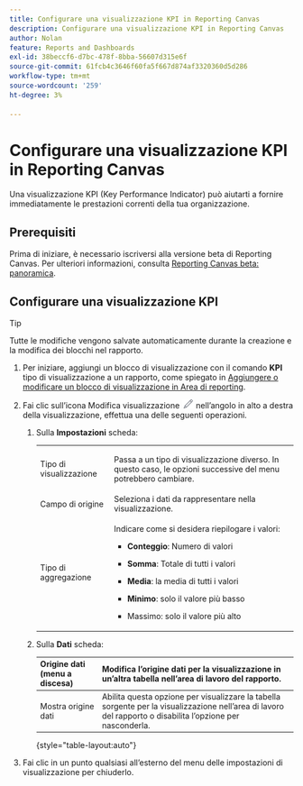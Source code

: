 ```yaml
---
title: Configurare una visualizzazione KPI in Reporting Canvas
description: Configurare una visualizzazione KPI in Reporting Canvas
author: Nolan
feature: Reports and Dashboards
exl-id: 38beccf6-d7bc-478f-8bba-56607d315e6f
source-git-commit: 61fcb4c3646f60fa5f667d874af3320360d5d286
workflow-type: tm+mt
source-wordcount: '259'
ht-degree: 3%

---
```



# Configurare una visualizzazione KPI in Reporting Canvas

Una visualizzazione KPI (Key Performance Indicator) può aiutarti a fornire immediatamente le prestazioni correnti della tua organizzazione.

## Prerequisiti

Prima di iniziare, è necessario iscriversi alla versione beta di Reporting Canvas. Per ulteriori informazioni, consulta [Reporting Canvas beta: panoramica](/help/quicksilver/product-announcements/betas/reporting-canvas-beta/reporting-canvas-beta-overview.md).

## Configurare una visualizzazione KPI

>[!TIP]
>
>Tutte le modifiche vengono salvate automaticamente durante la creazione e la modifica dei blocchi nel rapporto.

1. Per iniziare, aggiungi un blocco di visualizzazione con il comando **KPI** tipo di visualizzazione a un rapporto, come spiegato in [Aggiungere o modificare un blocco di visualizzazione in Area di reporting](../../../reports-and-dashboards/reporting-canvas/visualization-blocks/add-or-edit-report-visualization.md).

1. Fai clic sull’icona Modifica visualizzazione ![](assets/edit-icon.png) nell’angolo in alto a destra della visualizzazione, effettua una delle seguenti operazioni.

   1. Sulla **Impostazioni** scheda:

      <table style="table-layout:auto">
       <col>
       <col>
       <tbody>
        <tr>
         <td role="rowheader">Tipo di visualizzazione</td>
         <td><p>Passa a un tipo di visualizzazione diverso. In questo caso, le opzioni successive del menu potrebbero cambiare.</p></td>
        </tr>
        <tr>
         <td role="rowheader">Campo di origine</td>
         <td>Seleziona i dati da rappresentare nella visualizzazione.</td>
        </tr>
        <tr>
         <td role="rowheader">Tipo di aggregazione</td>
         <td><p> Indicare come si desidera riepilogare i valori:</p>
          <ul>
           <li><p><b>Conteggio</b>: Numero di valori</p></li>
           <li><p><b>Somma</b>: Totale di tutti i valori </p></li>
           <li><p><b>Media</b>: la media di tutti i valori</p></li>
           <li><p><b>Minimo</b>: solo il valore più basso</p></li>
           <li><p>Massimo: solo il valore più alto</p></li>
          </ul></td>
        </tr>
       </tbody>
      </table>

   1. Sulla **Dati** scheda:

      | Origine dati (menu a discesa) | Modifica l’origine dati per la visualizzazione in un’altra tabella nell’area di lavoro del rapporto. |
      |---|---|
      | Mostra origine dati | Abilita questa opzione per visualizzare la tabella sorgente per la visualizzazione nell’area di lavoro del rapporto o disabilita l’opzione per nasconderla. |

      {style=&quot;table-layout:auto&quot;}

      <!--   
      NOLAN-FLAG: convert table to html. 
      -->

1. Fai clic in un punto qualsiasi all’esterno del menu delle impostazioni di visualizzazione per chiuderlo.
